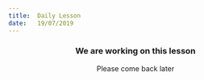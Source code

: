 ```yaml
---
title:  Daily Lesson
date:   19/07/2019
---
```


### <center>We are working on this lesson</center>
<center>Please come back later</center>